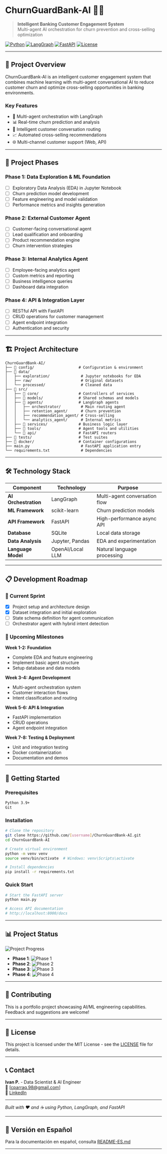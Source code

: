 # ChurnGuardBank-AI 🏦🤖

> **Intelligent Banking Customer Engagement System**  
> Multi-agent AI orchestration for churn prevention and cross-selling optimization

[![Python](https://img.shields.io/badge/Python-3.9+-blue.svg)](https://python.org)
[![LangGraph](https://img.shields.io/badge/LangGraph-Latest-green.svg)](https://github.com/langchain-ai/langgraph)
[![FastAPI](https://img.shields.io/badge/FastAPI-Latest-red.svg)](https://fastapi.tiangolo.com)
[![License](https://img.shields.io/badge/License-MIT-yellow.svg)](LICENSE)

---

## 🎯 **Project Overview**

ChurnGuardBank-AI is an intelligent customer engagement system that combines machine learning with multi-agent conversational AI to reduce customer churn and optimize cross-selling opportunities in banking environments.

### **Key Features**
- 🤖 Multi-agent orchestration with LangGraph
- 📊 Real-time churn prediction and analysis
- 💬 Intelligent customer conversation routing
- 📈 Automated cross-selling recommendations
- 🌐 Multi-channel customer support (Web, API)

---

## 🚀 **Project Phases**

### **Phase 1: Data Exploration & ML Foundation**
- [ ] Exploratory Data Analysis (EDA) in Jupyter Notebook
- [ ] Churn prediction model development
- [ ] Feature engineering and model validation
- [ ] Performance metrics and insights generation

### **Phase 2: External Customer Agent**
- [ ] Customer-facing conversational agent
- [ ] Lead qualification and onboarding
- [ ] Product recommendation engine
- [ ] Churn intervention strategies

### **Phase 3: Internal Analytics Agent**
- [ ] Employee-facing analytics agent
- [ ] Custom metrics and reporting
- [ ] Business intelligence queries
- [ ] Dashboard data integration

### **Phase 4: API & Integration Layer**
- [ ] RESTful API with FastAPI
- [ ] CRUD operations for customer management
- [ ] Agent endpoint integration
- [ ] Authentication and security

---

## 🏗️ **Project Architecture**

```
ChurnGuardBank-AI/
├── 📁 config/                    # Configuration & environment
├── 📁 data/                      
│   ├── exploration/              # Jupyter notebooks for EDA
│   ├── raw/                      # Original datasets
│   └── processed/                # Cleaned data
├── 📁 src/
│   ├── 📁 core/                  # Controllers of services
│   ├── 📁 models/                # Shared schemas and models
│   ├── 📁 agents/                # LangGraph agents
│   │   ├── orchestrator/         # Main routing agent
│   │   ├── retention_agent/      # Churn prevention
│   │   ├── recommendation_agent/ # Cross-selling
│   │   └── analytics_agent/      # Internal metrics
│   ├── 📁 services/              # Business logic layer
│   ├── 📁 tools/                 # Agent tools and utilities
│   └── 📁 api/                   # FastAPI routers
├── 📁 tests/                     # Test suites
├── 📁 docker/                    # Container configurations
├── main.py                       # FastAPI application entry
└── requirements.txt              # Dependencies
```

---

## 🛠️ **Technology Stack**

| Component | Technology | Purpose |
|-----------|------------|---------|
| **AI Orchestration** | LangGraph | Multi-agent conversation flow |
| **ML Framework** | scikit-learn | Churn prediction models |
| **API Framework** | FastAPI | High-performance async API |
| **Database** | SQLite | Local data storage |
| **Data Analysis** | Jupyter, Pandas | EDA and experimentation |
| **Language Model** | OpenAI/Local LLM | Natural language processing |

---

## 📋 **Development Roadmap**

### **🔄 Current Sprint**
- [x] Project setup and architecture design
- [x] Dataset integration and initial exploration
- [ ] State schema definition for agent communication
- [ ] Orchestrator agent with hybrid intent detection

### **📅 Upcoming Milestones**

**Week 1-2: Foundation**
- Complete EDA and feature engineering
- Implement basic agent structure
- Setup database and data models

**Week 3-4: Agent Development**
- Multi-agent orchestration system
- Customer interaction flows
- Intent classification and routing

**Week 5-6: API & Integration**
- FastAPI implementation
- CRUD operations
- Agent endpoint integration

**Week 7-8: Testing & Deployment**
- Unit and integration testing
- Docker containerization
- Documentation and demos

---

## 🚦 **Getting Started**

### **Prerequisites**
```bash
Python 3.9+
Git
```

### **Installation**
```bash
# Clone the repository
git clone https://github.com/[username]/ChurnGuardBank-AI.git
cd ChurnGuardBank-AI

# Create virtual environment
python -m venv venv
source venv/bin/activate  # Windows: venv\Scripts\activate

# Install dependencies
pip install -r requirements.txt
```

### **Quick Start**
```bash
# Start the FastAPI server
python main.py

# Access API documentation
# http://localhost:8000/docs
```

---

## 📊 **Project Status**

![Project Progress](https://progress-bar.dev/15/?title=Overall%20Progress)

- **Phase 1**: ![Phase 1](https://progress-bar.dev/60/?title=Data%20Exploration)
- **Phase 2**: ![Phase 2](https://progress-bar.dev/0/?title=Customer%20Agent)
- **Phase 3**: ![Phase 3](https://progress-bar.dev/0/?title=Analytics%20Agent)
- **Phase 4**: ![Phase 4](https://progress-bar.dev/0/?title=API%20Layer)

---

## 🤝 **Contributing**

This is a portfolio project showcasing AI/ML engineering capabilities. Feedback and suggestions are welcome!

---

## 📄 **License**

This project is licensed under the MIT License - see the [LICENSE](LICENSE) file for details.

---

## 📞 **Contact**

**Ivan P.** - Data Scientist & AI Engineer  
📧 [cparraq.98@gmail.com]  
💼 [LinkedIn](https://www.linkedin.com/in/ivan-camilo-p-75a73917b/)

---

*Built with ❤️ and ☕ using Python, LangGraph, and FastAPI*

---

## 📖 **Versión en Español**

Para la documentación en español, consulta [README-ES.md](README-ES.md)

---